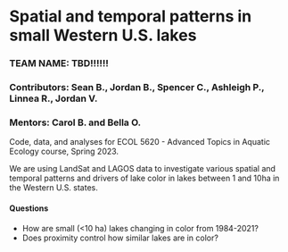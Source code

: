 # Spatial and temporal patterns in small Western U.S. lakes 

### TEAM NAME: TBD!!!!!! 
### Contributors: Sean B., Jordan B., Spencer C., Ashleigh P., Linnea R., Jordan V.
### Mentors: Carol B. and Bella O. 

Code, data, and analyses for ECOL 5620 - Advanced Topics in Aquatic Ecology course, Spring 2023.

We are using LandSat and LAGOS data to investigate various spatial and temporal patterns and drivers of lake color in lakes between 1 and 10ha in the Western U.S. states.

#### Questions
- How are small (<10 ha) lakes changing in color from 1984-2021?
- Does proximity control how similar lakes are in color?  
